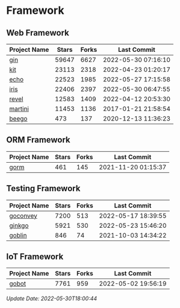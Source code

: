 # Framework

## Web Framework
| Project Name | Stars | Forks | Last Commit |
| ------------ | ----- | ----- | ----------- |
| [gin](https://github.com/gin-gonic/gin) | 59647 | 6627 | 2022-05-30 07:16:10 |
| [kit](https://github.com/go-kit/kit) | 23113 | 2318 | 2022-04-23 01:20:17 |
| [echo](https://github.com/labstack/echo) | 22523 | 1985 | 2022-05-27 17:15:58 |
| [iris](https://github.com/kataras/iris) | 22406 | 2397 | 2022-05-30 06:47:55 |
| [revel](https://github.com/revel/revel) | 12583 | 1409 | 2022-04-12 20:53:30 |
| [martini](https://github.com/go-martini/martini) | 11453 | 1136 | 2017-01-21 21:58:54 |
| [beego](https://github.com/astaxie/beego) | 473 | 137 | 2020-12-13 11:36:23 |

## ORM Framework
| Project Name | Stars | Forks | Last Commit |
| ------------ | ----- | ----- | ----------- |
| [gorm](https://github.com/jinzhu/gorm) | 461 | 145 | 2021-11-20 01:15:37 |

## Testing Framework
| Project Name | Stars | Forks | Last Commit |
| ------------ | ----- | ----- | ----------- |
| [goconvey](https://github.com/smartystreets/goconvey) | 7200 | 513 | 2022-05-17 18:39:55 |
| [ginkgo](https://github.com/onsi/ginkgo) | 5921 | 530 | 2022-05-23 15:46:20 |
| [goblin](https://github.com/franela/goblin) | 846 | 74 | 2021-10-03 14:34:22 |

## IoT Framework
| Project Name | Stars | Forks | Last Commit |
| ------------ | ----- | ----- | ----------- |
| [gobot](https://github.com/hybridgroup/gobot) | 7761 | 959 | 2022-05-02 19:56:19 |

*Update Date: 2022-05-30T18:00:44*